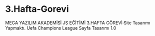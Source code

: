 # 3.Hafta-Gorevi
MEGA YAZILIM AKADEMİSİ JS EĞİTİMİ 3.HAFTA GÖREVİ:Site Tasarımı Yapmaktı.
Uefa Champions League Sayfa Tasarımı 1.0
